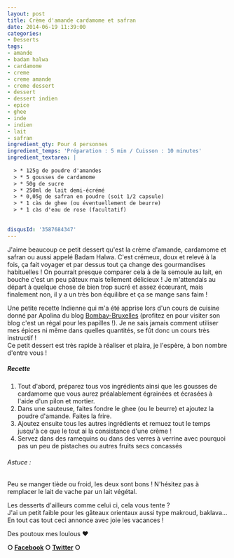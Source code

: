```yaml
---
layout: post
title: Crème d'amande cardamome et safran
date: 2014-06-19 11:39:00
categories: 
- Desserts
tags: 
- amande
- badam halwa
- cardamome
- creme
- creme amande
- creme dessert
- dessert
- dessert indien
- epice
- ghee
- inde
- indien
- lait
- safran
ingredient_qty: Pour 4 personnes
ingredient_temps: 'Préparation : 5 min / Cuisson : 10 minutes'
ingredient_textarea: |
  
  > * 125g de poudre d'amandes
  > * 5 gousses de cardamome
  > * 50g de sucre
  > * 250ml de lait demi-écrémé
  > * 0,05g de safran en poudre (soit 1/2 capsule)
  > * 1 càs de ghee (ou éventuellement de beurre)
  > * 1 càs d'eau de rose (facultatif)
  
  
disqusId: '3587684347'
---
```


J'aime beaucoup ce petit dessert qu'est la crème d'amande, cardamome et safran ou aussi appelé Badam Halwa. C'est crémeux, doux et relevé à la fois, ça fait voyager et par dessus tout ça change des gourmandises habituelles ! On pourrait presque comparer cela à de la semoule au lait, en bouche c'est un peu pâteux mais tellement délicieux ! Je m'attendais au départ à quelque chose de bien trop sucré et assez écœurant, mais finalement non, il y a un très bon équilibre et ça se mange sans faim !

Une petite recette Indienne qui m'a été apprise lors d'un cours de cuisine donné par Apolina du blog [Bombay-Bruxelles](http://bombay-bruxelles.blogspot.fr/) (profitez en pour visiter son blog c'est un régal pour les papilles !). Je ne sais jamais comment utiliser mes épices ni même dans quelles quantités, se fût donc un cours très instructif !  
Ce petit dessert est très rapide à réaliser et plaira, je l'espère, à bon nombre d'entre vous !

##### Recette

1.  Tout d'abord, préparez tous vos ingrédients ainsi que les gousses de cardamome que vous aurez préalablement égrainées et écrasées à l'aide d'un pilon et mortier.
2.  Dans une sauteuse, faites fondre le ghee (ou le beurre) et ajoutez la poudre d'amande. Faites la frire.
3.  Ajoutez ensuite tous les autres ingrédients et remuez tout le temps jusqu'à ce que le tout ai la consistance d'une crème !
4.  Servez dans des ramequins ou dans des verres à verrine avec pourquoi pas un peu de pistaches ou autres fruits secs concassés

###### Astuce :

Peu se manger tiède ou froid, les deux sont bons ! N'hésitez pas à remplacer le lait de vache par un lait végétal.

Les desserts d'ailleurs comme celui ci, cela vous tente ?  
J'ai un petit faible pour les gâteaux orientaux aussi type makroud, baklava...  
En tout cas tout ceci annonce avec joie les vacances !

Des poutoux mes loulous ❤

**○ [Facebook](https://www.facebook.com/crokmou.blog) ○ [Twitter](https://twitter.com/Crokmou) ○**